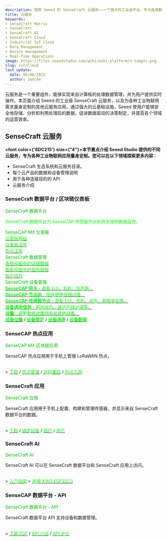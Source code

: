 ```yaml
---
description: 探索 Seeed 的 SenseCraft 云服务——一个强大的工业级平台，专为高效数据管理、实时操作和可扩展的物联网应用而设计。了解更多关于 SenseCraft 如何支持您的工业物联网云部署。
title: 云服务
keywords:
- SenseCraft Matrix
- SenseCraft
- SenseCraft AI
- SenseCraft Cloud
- Industrial IoT Cloud
- Data Management
- Device management
- Real-Time Operations
image: https://files.seeedstudio.com/wiki/wiki-platform/S-tempor.png
slug: /cn/Cloud
last_update:
  date: 06/06/2025
  author: Jancee
---
```


云服务是一个重要组件，能够实现来自计算板的处理数据管理，并为用户提供实时操作。本页面介绍 Seeed 的工业级 SenseCraft 云服务，以及为各种工业物联网需求量身定制的其他云服务应用。通过强大的云基础设施，Seeed 使用户能够安全地存储、分析和利用处理后的数据，促进数据驱动的决策制定，并提高各个领域的运营效率。

## SenseCraft 云服务

<strong><font color={'8DC215'} size={"4"}>本节重点介绍 Seeed Studio 提供的不同云服务，专为各种工业物联网应用量身定制。您可以在以下领域探索更多内容：</font></strong>

- SenseCraft 生态系统和云服务目录。
- 每个云产品的数据和设备管理说明
- 用于各种连接目的的 API
- 云服务介绍

### SenseCraft 数据平台 / 区块链仪表板

<div class="title_container">
    <div class="title_item" style={{textAlign: 'center'}}>
            <div class="start_card_title" style={{textAlign: 'center'}}><font color={'8DC215'} size={"6"}>SenseCraft 数据平台</font></div>
            <p class="start_card_title" style={{textAlign: 'center'}}><font color={'FFFFFF'} size={"3"}>SenseCraft 数据平台为 SenseCAP 传感器节点和网关提供数据监控。</font></p>
    </div>
</div>

<div class="intro_container">
    <div class="intro_item" style={{textAlign: 'center'}}>
            <div class="start_card_title" style={{textAlign: 'center'}}><font color={'8DC215'} size={"5"}>SenseCAP MX 仪表板</font></div>
            <a href="/cn/sensecraft-blockchain/blockchain-dashboard/dashboard-basics" target="_blank"><span><font color={'FFFFFF'} size={"2"}>仪表板基础</font></span></a>
            <br/>
            <a href="/cn/sensecraft-blockchain/blockchain-dashboard/dashboard-registration" target="_blank"><span><font color={'FFFFFF'} size={"2"}>仪表板注册</font></span></a>
            <br/>
            <a href="/cn/sensecraft-blockchain/blockchain-dashboard/hotspot-registration" target="_blank"><span><font color={'FFFFFF'} size={"2"}>热点注册</font></span></a>
            <br/>
    </div>
    <div class="intro_item" style={{textAlign: 'center'}}>
            <div class="start_card_title" style={{textAlign: 'center'}}><font color={'8DC215'} size={"5"}>SenseCraft 数据管理</font></div>
            <a href="/cn/sensecraft-data-platform/tutorials/data-management#table" target="_blank"><span><font color={'FFFFFF'} size={"2"}>表格视图中的详细数据</font></span></a>
            <br/>
            <a href="/cn/sensecraft-data-platform/tutorials/data-management#graph" target="_blank"><span><font color={'FFFFFF'} size={"2"}>图表视图中的图形数据</font></span></a>
            <br/>
            <a href="/cn/sensecraft-data-platform/tutorials/data-management#check-account-info" target="_blank"><span><font color={'FFFFFF'} size={"2"}>账户信息</font></span></a>
            <br/>
    </div>
</div>

<div class="independent_container">
    <div class="independent_item" style={{textAlign: 'left'}}>
            <div class="independent_title" style={{textAlign: 'center'}}><font color={'8DC215'} size={"5"}>SenseCraft 设备管理</font></div>
            <a href="/cn/sensecraft-data-platform/tutorials/device-management#gateway" target="_blank"><span><font color={'FFFFFF'} size={"2"}><strong>SenseCAP 网关</strong> - 查看 EUI、名称、状态等。</font></span></a>
            <br/>
            <a href="/cn/sensecraft-data-platform/tutorials/device-management#node-group-management" target="_blank"><span><font color={'FFFFFF'} size={"2"}><strong>SenseCAP 节点组</strong> - 按组便捷管理设备。</font></span></a>
            <br/>
            <a href="/cn/sensecraft-data-platform/tutorials/device-management#sensor-node-management" target="_blank"><span><font color={'FFFFFF'} size={"2"}><strong>SenseCAP 传感器节点</strong> - 查看 EUI、名称、状态、数据类型等。</font></span></a>
            <br/>
            <a href="/cn/sensecraft-data-platform/tutorials/device-management#general-information" target="_blank"><span><font color={'FFFFFF'} size={"2"}><strong>设备通用信息</strong> - 电池状态、最近在线记录等。</font></span></a>
            <br/>
            <a href="/cn/sensecraft-data-platform/tutorials/device-management#settings" target="_blank"><span><font color={'FFFFFF'} size={"2"}><strong>设置</strong> - 调整数据收集频率和其他设置。</font></span></a>
            <br/>
            <a href="/cn/sensecraft-data-platform/tutorials/device-management#location" target="_blank"><span><font color={'FFFFFF'} size={"2"}><strong>设备位置</strong></font></span></a>
            /
            <a href="/cn/sensecraft-data-platform/tutorials/device-management#bind-device" target="_blank"><span><font color={'FFFFFF'} size={"2"}><strong>设备绑定</strong></font></span></a>
            /
            <a href="/cn/sensecraft-data-platform/tutorials/device-management#channel" target="_blank"><span><font color={'FFFFFF'} size={"2"}><strong>设备通道</strong></font></span></a>
            /
            <a href="/cn/sensecraft-data-platform/tutorials/device-management#data" target="_blank"><span><font color={'FFFFFF'} size={"2"}><strong>设备数据</strong></font></span></a>
    </div>
</div>

### SenseCAP 热点应用

<div class="title_container">
    <div class="title_item" style={{textAlign: 'center'}}>
            <div class="start_card_title" style={{textAlign: 'center'}}><font color={'8DC215'} size={"6"}>SenseCAP MX 区块链应用</font></div>
            <p>SenseCAP 热点应用用于手机上管理 LoRaWAN 热点。</p>
            <br/>
            > <a href="/cn/sensecraft-blockchain/sensecraft-hotspot-app/download-app" target="_blank"><span><font color={'FFFFFF'} size={"3"}>下载</font></span></a> / <a href="/cn/sensecraft-blockchain/sensecraft-hotspot-app/hotspot-management" target="_blank"><span><font color={'FFFFFF'} size={"3"}>热点管理</font></span></a> / <a href="/cn/sensecraft-blockchain/sensecraft-hotspot-app/remote-reboot" target="_blank"><span><font color={'FFFFFF'} size={"3"}>远程重启</font></span></a> / <a href="/cn/sensecraft-blockchain/sensecraft-hotspot-app/hotspot-onboarding" target="_blank"><span><font color={'FFFFFF'} size={"3"}>热点入网</font></span></a>
    </div>
</div>

### SenseCraft 应用

<div class="title_container">
    <div class="title_item" style={{textAlign: 'center'}}>
            <div class="start_card_title" style={{textAlign: 'center'}}><font color={'8DC215'} size={"6"}>SenseCraft 应用</font></div>
            <p>SenseCraft 应用用于手机上配置、构建和管理传感器，并显示来自 SenseCraft 数据平台的数据。</p>
            <br/>
            > <a href="/cn/sensecraft-app/overview#download" target="_blank"><span><font color={'FFFFFF'} size={"3"}>下载</font></span></a> / <a href="/cn/sensecraft-app/overview#config" target="_blank"><span><font color={'FFFFFF'} size={"3"}>绑定设备</font></span></a> / <a href="/cn/sensecraft-app/overview#account" target="_blank"><span><font color={'FFFFFF'} size={"3"}>账户</font></span></a> / <a href="/cn/sensecraft-app/overview#user" target="_blank"><span><font color={'FFFFFF'} size={"3"}>用户</font></span></a>
    </div>
</div>

### SenseCraft AI

<div class="title_container">
    <div class="title_item" style={{textAlign: 'center'}}>
            <div class="start_card_title" style={{textAlign: 'center'}}><font color={'8DC215'} size={"6"}>SenseCraft AI</font></div>
            <p>SenseCraft AI 可以在 SenseCraft 数据平台和 SenseCraft 应用上访问。</p>
            <br/>
            > <a href="/cn/sensecraft-data-platform/applications/ai-advisor" target="_blank"><span><font color={'FFFFFF'} size={"3"}>入门指南</font></span></a>
            > <a href="/cn/sensecraft-data-platform/applications/planting-advice" target="_blank"><span><font color={'FFFFFF'} size={"3"}>连接 XIAO ESP32C3</font></span></a>
    </div>
</div>

### SenseCAP 数据平台 - API

<div class="title_container">
    <div class="title_item" style={{textAlign: 'center'}}>
            <div class="start_card_title" style={{textAlign: 'center'}}><font color={'8DC215'} size={"6"}>SenseCraft 数据平台 - API</font></div>
            <p>SenseCraft 数据平台 API 支持设备和数据管理。</p>
            <br/>
            > <a href="https://sensecap-docs.seeed.cc/pdf/sensecap_opanapi_document_en.pdf" target="_blank"><span><font color={'FFFFFF'} size={"3"}>下载 PDF</font></span></a> / <a href="/cn/sensecraft-data-platform/sensecraft-data-platform-api/sensecraft-data-platform-api" target="_blank"><span><font color={'FFFFFF'} size={"3"}>API 介绍</font></span></a> / <a href="/cn/sensecraft-fee/sensecraft-data-platform-api-pricing" target="_blank"><span><font color={'FFFFFF'} size={"3"}>API 定价</font></span></a>
    </div>
</div>
